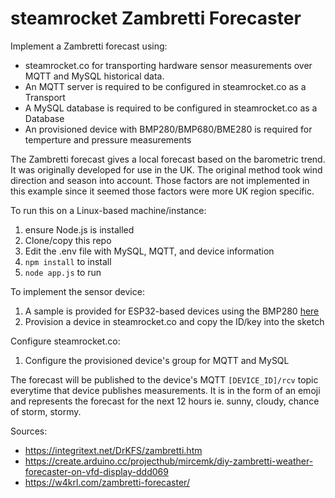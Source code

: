 # steamrocket Zambretti Forecaster
Implement a Zambretti forecast using:
- steamrocket.co for transporting hardware sensor measurements over MQTT and MySQL historical data.
- An MQTT server is required to be configured in steamrocket.co as a Transport
- A MySQL database is required to be configured in steamrocket.co as a Database
- An provisioned device with BMP280/BMP680/BME280 is required for temperture and pressure measurements
    
The Zambretti forecast gives a local forecast based on the barometric trend. It was originally developed for use in the UK. The original method took wind direction and season into account. Those factors are not implemented in this example since it seemed those factors were more UK region specific.

To run this on a Linux-based machine/instance:
1. ensure Node.js is installed
2. Clone/copy this repo 
3. Edit the .env file with MySQL, MQTT, and device information
4. `npm install` to install 
5. `node app.js` to run

To implement the sensor device:
1. A sample is provided for ESP32-based devices using the BMP280 [here](https://create.arduino.cc/editor/uFire/44a1e4ea-6bbb-45f3-9c94-c396cb6f984e/preview)
2. Provision a device in steamrocket.co and copy the ID/key into the sketch

Configure steamrocket.co:
1. Configure the provisioned device's group for MQTT and MySQL

The forecast will be published to the device's MQTT `[DEVICE_ID]/rcv` topic everytime that device publishes measurements.
It is in the form of an emoji and represents the forecast for the next 12 hours ie. sunny, cloudy, chance of storm, stormy.

Sources: 
- https://integritext.net/DrKFS/zambretti.htm
- https://create.arduino.cc/projecthub/mircemk/diy-zambretti-weather-forecaster-on-vfd-display-ddd069
- https://w4krl.com/zambretti-forecaster/
